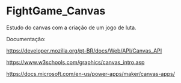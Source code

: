 # FightGame_Canvas
Estudo do canvas com a criação de um jogo de luta.

Documentação:

https://developer.mozilla.org/pt-BR/docs/Web/API/Canvas_API

https://www.w3schools.com/graphics/canvas_intro.asp

https://docs.microsoft.com/en-us/power-apps/maker/canvas-apps/
